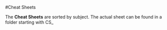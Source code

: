 #Cheat Sheets

The **Cheat Sheets** are sorted by subject. The actual sheet can be found in a folder starting with CS_
